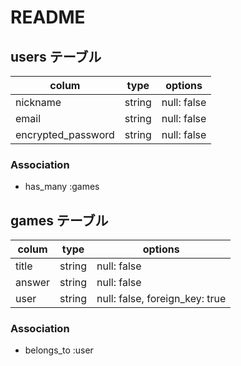 # README

## users テーブル
| colum                | type      | options                        |
| -------------------- | --------- | ------------------------------ |
| nickname             | string    | null: false                    |
| email                | string    | null: false                    |
| encrypted_password   | string    | null: false                    |

### Association
- has_many :games


## games テーブル
| colum                | type      | options                        |
| -------------------- | --------- | ------------------------------ |
| title                | string    | null: false                    |
| answer               | string    | null: false                    |
| user                 | string    | null: false, foreign_key: true |

### Association
- belongs_to :user